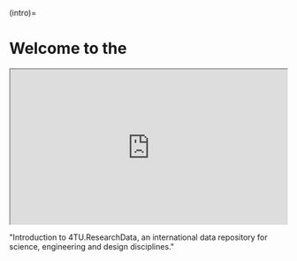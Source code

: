 (intro)=
# Welcome to the 

<style>
    .responsive-iframe-container {
        position: relative;
        overflow: hidden;
        padding-top: 56.25%; /* 16:9 Aspect Ratio */
        width: 100%;
    }

    .responsive-iframe-container iframe {
        position: absolute;
        top: 0;
        left: 0;
        width: 100%;
        height: 100%;
    }
</style>

<div class="responsive-iframe-container">
    <iframe src="https://www.youtube.com/embed/DdjDSmhOa64" allowfullscreen="allowfullscreen" allow="autoplay *; geolocation *; microphone *; camera *; midi *; encrypted-media *"></iframe>
</div>
<p class="caption">"Introduction to 4TU.ResearchData, an international data repository for science, engineering and design disciplines."</p>

